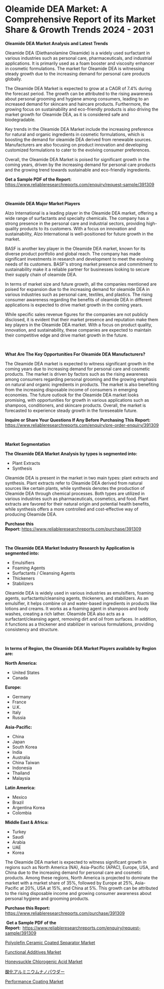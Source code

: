 <p><h1>Oleamide DEA Market: A Comprehensive Report of its Market Share & Growth Trends 2024 - 2031</h1></p><p><strong>Oleamide DEA Market Analysis and Latest Trends</strong></p>
<p><p>Oleamide DEA (Diethanolamine Oleamide) is a widely used surfactant in various industries such as personal care, pharmaceuticals, and industrial applications. It is primarily used as a foam booster and viscosity enhancer in cosmetic formulations. The market for Oleamide DEA is witnessing steady growth due to the increasing demand for personal care products globally.</p><p>The Oleamide DEA Market is expected to grow at a CAGR of 7.4% during the forecast period. The growth can be attributed to the rising awareness about personal grooming and hygiene among consumers, leading to an increased demand for skincare and haircare products. Furthermore, the growing focus on sustainability and eco-friendly products is also driving the market growth for Oleamide DEA, as it is considered safe and biodegradable.</p><p>Key trends in the Oleamide DEA Market include the increasing preference for natural and organic ingredients in cosmetic formulations, which is boosting the demand for oleamide DEA derived from renewable sources. Manufacturers are also focusing on product innovation and developing customized formulations to cater to the evolving consumer preferences.</p><p>Overall, the Oleamide DEA Market is poised for significant growth in the coming years, driven by the increasing demand for personal care products and the growing trend towards sustainable and eco-friendly ingredients.</p></p>
<p><strong>Get a Sample PDF of the Report:&nbsp;</strong> <a href="https://www.reliableresearchreports.com/enquiry/request-sample/391309">https://www.reliableresearchreports.com/enquiry/request-sample/391309</a></p>
<p>&nbsp;</p>
<p><strong>Oleamide DEA Major Market Players</strong></p>
<p><p>Alzo International is a leading player in the Oleamide DEA market, offering a wide range of surfactants and specialty chemicals. The company has a strong presence in the personal care and industrial sectors, providing high-quality products to its customers. With a focus on innovation and sustainability, Alzo International is well-positioned for future growth in the market.</p><p>BASF is another key player in the Oleamide DEA market, known for its diverse product portfolio and global reach. The company has made significant investments in research and development to meet the evolving needs of its customers. BASF's strong market presence and commitment to sustainability make it a reliable partner for businesses looking to secure their supply chain of oleamide DEA.</p><p>In terms of market size and future growth, all the companies mentioned are poised for expansion due to the increasing demand for oleamide DEA in various industries such as personal care, textiles, and plastics. The rising consumer awareness regarding the benefits of oleamide DEA in different applications is expected to drive market growth in the coming years.</p><p>While specific sales revenue figures for the companies are not publicly disclosed, it is evident that their market presence and reputation make them key players in the Oleamide DEA market. With a focus on product quality, innovation, and sustainability, these companies are expected to maintain their competitive edge and drive market growth in the future.</p></p>
<p>&nbsp;</p>
<p><strong>What Are The Key Opportunities For Oleamide DEA Manufacturers?</strong></p>
<p><p>The Oleamide DEA market is expected to witness significant growth in the coming years due to increasing demand for personal care and cosmetic products. The market is driven by factors such as the rising awareness among consumers regarding personal grooming and the growing emphasis on natural and organic ingredients in products. The market is also benefiting from the increasing disposable income of consumers in emerging economies. The future outlook for the Oleamide DEA market looks promising, with opportunities for growth in various applications such as shampoos, conditioners, and skincare products. Overall, the market is forecasted to experience steady growth in the foreseeable future.</p></p>
<p><strong>Inquire or Share Your Questions If Any Before Purchasing This Report:</strong> <a href="https://www.reliableresearchreports.com/enquiry/pre-order-enquiry/391309">https://www.reliableresearchreports.com/enquiry/pre-order-enquiry/391309</a></p>
<p>&nbsp;</p>
<p><strong>Market Segmentation</strong></p>
<p><strong>The Oleamide DEA Market Analysis by types is segmented into:</strong></p>
<p><ul><li>Plant Extracts</li><li>Synthesis</li></ul></p>
<p><p>Oleamide DEA is present in the market in two main types: plant extracts and synthesis. Plant extracts refer to Oleamide DEA derived from natural sources like certain plants, while synthesis denotes the production of Oleamide DEA through chemical processes. Both types are utilized in various industries such as pharmaceuticals, cosmetics, and food. Plant extracts are favored for their natural origin and potential health benefits, while synthesis offers a more controlled and cost-effective way of producing Oleamide DEA.</p></p>
<p><strong>Purchase this Report:&nbsp;</strong><a href="https://www.reliableresearchreports.com/purchase/391309">https://www.reliableresearchreports.com/purchase/391309</a></p>
<p>&nbsp;</p>
<p><strong>The Oleamide DEA Market Industry Research by Application is segmented into:</strong></p>
<p><ul><li>Emulsifiers</li><li>Foaming Agents</li><li>Surfactants / Cleansing Agents</li><li>Thickeners</li><li>Stabilizers</li></ul></p>
<p><p>Oleamide DEA is widely used in various industries as emulsifiers, foaming agents, surfactants/cleansing agents, thickeners, and stabilizers. As an emulsifier, it helps combine oil and water-based ingredients in products like lotions and creams. It works as a foaming agent in shampoos and body washes, creating a rich lather. Oleamide DEA also acts as a surfactant/cleansing agent, removing dirt and oil from surfaces. In addition, it functions as a thickener and stabilizer in various formulations, providing consistency and structure.</p></p>
<p>&nbsp;</p>
<p><strong>In terms of Region, the Oleamide DEA Market Players available by Region are:</strong></p>
<p>
    <p> <strong> North America: </strong>
        <ul>
            <li>United States</li>
            <li>Canada</li>
        </ul>
        </p> 
    <p> <strong> Europe: </strong>
        <ul>
            <li>Germany</li>
            <li>France</li>
            <li>U.K.</li>
            <li>Italy</li>
            <li>Russia</li>
        </ul>
        </p> 
    <p> <strong> Asia-Pacific: </strong>
        <ul>
            <li>China</li>
            <li>Japan</li>
            <li>South Korea</li>
            <li>India</li>
            <li>Australia</li>
            <li>China Taiwan</li>
            <li>Indonesia</li>
            <li>Thailand</li>
            <li>Malaysia</li>
        </ul>
        </p> 
    <p> <strong> Latin America: </strong>
        <ul>
            <li>Mexico</li>
            <li>Brazil</li>
            <li>Argentina Korea</li>
            <li>Colombia</li>
        </ul>
        </p> 
    <p> <strong> Middle East & Africa: </strong>
        <ul>
            <li>Turkey</li>
            <li>Saudi</li>
            <li>Arabia</li>
            <li>UAE</li>
            <li>Korea</li>
        </ul>
    </p>
    </p>
<p><p>The Oleamide DEA market is expected to witness significant growth in regions such as North America (NA), Asia-Pacific (APAC), Europe, USA, and China due to the increasing demand for personal care and cosmetic products. Among these regions, North America is projected to dominate the market with a market share of 35%, followed by Europe at 25%, Asia-Pacific at 20%, USA at 15%, and China at 5%. This growth can be attributed to the rising disposable income and growing consumer awareness about personal hygiene and grooming products.</p></p>
<p><strong>Purchase this Report: </strong><a href="https://www.reliableresearchreports.com/purchase/391309">https://www.reliableresearchreports.com/purchase/391309</a></p>
<p>&nbsp;<strong>Get a Sample PDF of the Report:&nbsp;&nbsp;</strong><a href="https://www.reliableresearchreports.com/enquiry/request-sample/391309">https://www.reliableresearchreports.com/enquiry/request-sample/391309</a></p>
<p><strong></strong></p>
<p><p><a href="https://flame-sidecar-702.notion.site/Polyolefin-Ceramic-Coated-Separator-Market-A-Comprehensive-Report-of-its-Market-Share-Growth-Tren-e2b66f82402c40d5a251e6b90219753c">Polyolefin Ceramic Coated Separator Market</a></p><p><a href="https://view.publitas.com/reportprime-1/functional-additives-market-share-market-new-trends-analysis-report-by-type-by-application-by-end-use-by-region-and-segment-forecasts-2024-2031/">Functional Additives Market</a></p><p><a href="https://pretty-mail-caf.notion.site/Honeysuckle-Chlorogenic-Acid-Market-Provides-a-Comprehensive-Analysis-Including-a-Macro-Overview-of--e0f15547011243a2b123ac9ed57b7b37">Honeysuckle Chlorogenic Acid Market</a></p><p><a href="https://medium.com/@decker5351/%E3%82%A2%E3%83%AB%E3%83%9F%E3%83%8B%E3%82%A6%E3%83%A0%E3%82%AA%E3%82%AD%E3%82%B5%E3%82%A4%E3%83%89%E3%83%8A%E3%83%8E%E3%83%91%E3%82%A6%E3%83%80%E3%83%BC%E3%81%AE%E5%B8%82%E5%A0%B4%E3%82%B7%E3%82%A7%E3%82%A2%E3%81%AE%E9%80%B2%E5%8C%96%E3%81%A8%E5%B8%82%E5%A0%B4%E6%88%90%E9%95%B7%E3%83%88%E3%83%AC%E3%83%B3%E3%83%892024-2031-fb38d9e2b092">酸化アルミニウムナノパウダー</a></p><p><a href="https://view.publitas.com/reportprime-1/performance-coating-market-provides-a-comprehensive-analysis-including-a-macro-overview-of-the-market-as-well-as-micro-details-such-as-market-size-and-competitive-landscape/">Performance Coating Market</a></p></p>